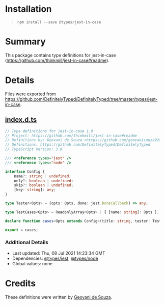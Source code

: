 # Installation
> `npm install --save @types/jest-in-case`

# Summary
This package contains type definitions for jest-in-case (https://github.com/thinkmill/jest-in-case#readme).

# Details
Files were exported from https://github.com/DefinitelyTyped/DefinitelyTyped/tree/master/types/jest-in-case.
## [index.d.ts](https://github.com/DefinitelyTyped/DefinitelyTyped/tree/master/types/jest-in-case/index.d.ts)
````ts
// Type definitions for jest-in-case 1.0
// Project: https://github.com/thinkmill/jest-in-case#readme
// Definitions by: Geovani de Souza <https://github.com/geovanisouza92>
// Definitions: https://github.com/DefinitelyTyped/DefinitelyTyped
// TypeScript Version: 3.8

/// <reference types="jest" />
/// <reference types="node" />

interface Config {
    name?: string | undefined;
    only?: boolean | undefined;
    skip?: boolean | undefined;
    [key: string]: any;
}

type Tester<Opts> = (opts: Opts, done: jest.DoneCallback) => any;

type TestCases<Opts> = ReadonlyArray<Opts> | { [name: string]: Opts };

declare function cases<Opts extends Config>(title: string, tester: Tester<Opts>, testCases: TestCases<Opts>): void;

export = cases;

````

### Additional Details
 * Last updated: Thu, 08 Jul 2021 14:23:34 GMT
 * Dependencies: [@types/jest](https://npmjs.com/package/@types/jest), [@types/node](https://npmjs.com/package/@types/node)
 * Global values: none

# Credits
These definitions were written by [Geovani de Souza](https://github.com/geovanisouza92).
